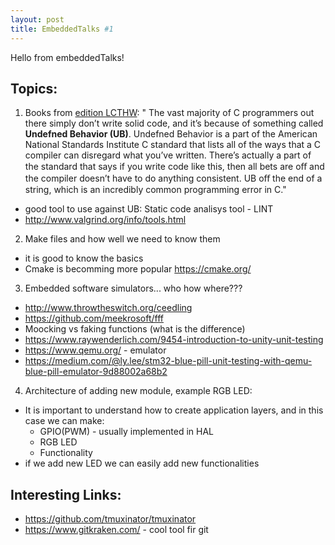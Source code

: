 ```yaml
---
layout: post
title: EmbeddedTalks #1
---
```


Hello from embeddedTalks!

## Topics:  

1. Books from [edition LCTHW](https://learncodethehardway.org/): " The vast majority of C programmers out there simply don’t write solid code, and it’s because of something called **Undefned Behavior (UB)**. Undefned Behavior is a part of the American National Standards Institute C standard that lists all of the ways that a C compiler can disregard what you’ve written. There’s actually a part of the standard that says if you write code like this, then all bets are oﬀ and the compiler doesn’t have to do anything consistent. UB oﬀ the end of a string, which is an incredibly common programming error in C."
  * good tool to use against UB: Static code analisys tool - LINT
  * http://www.valgrind.org/info/tools.html


2. Make files and how well we need to know them
  * it is good to know the basics
  * Cmake is becomming more popular https://cmake.org/

3. Embedded software simulators... who how where???
  * http://www.throwtheswitch.org/ceedling
  * https://github.com/meekrosoft/fff
  * Moocking vs faking functions (what is the difference)
  * https://www.raywenderlich.com/9454-introduction-to-unity-unit-testing
  * https://www.qemu.org/ - emulator
  * https://medium.com/@ly.lee/stm32-blue-pill-unit-testing-with-qemu-blue-pill-emulator-9d88002a68b2

4. Architecture of adding new module, example RGB LED:
  * It is important to understand how to create application layers, and in this case we can make:
    * GPIO(PWM) - usually implemented in HAL
    * RGB LED
    * Functionality
  * if we add new LED we can easily add new functionalities

## Interesting Links:
* https://github.com/tmuxinator/tmuxinator
* https://www.gitkraken.com/ - cool tool fir git

